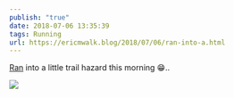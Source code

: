 ```yaml
---
publish: "true"
date: 2018-07-06 13:35:39
tags: Running
url: https://ericmwalk.blog/2018/07/06/ran-into-a.html
---
```


[Ran](https://www.strava.com/activities/1684323164) into a little trail hazard this morning 😁..

![](https://ericmwalk.blog/uploads/2022/bcc4842320.jpg)